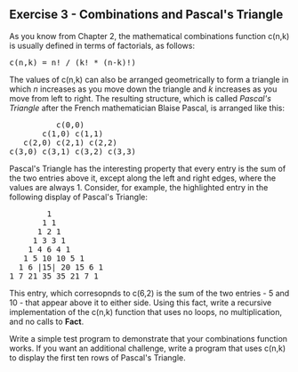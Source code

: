 Exercise 3 - Combinations and Pascal's Triangle
----------------------------------------------- 

As you know from Chapter 2, the mathematical combinations function c(n,k) is usually defined in terms of factorials, as follows:

<pre>
c(n,k) = n! / (k! * (n-k)!)
</pre>

The values of c(n,k) can also be arranged geometrically to form a triangle in which *n* increases as you move down the triangle and *k* increases as you move from left to right. The resulting structure, which is called *Pascal's Triangle* after the French mathematician Blaise Pascal, is arranged like this:

<pre>
          c(0,0)
       c(1,0) c(1,1)
   c(2,0) c(2,1) c(2,2)
c(3,0) c(3,1) c(3,2) c(3,3)
</pre>

Pascal's Triangle has the interesting property that every entry is the sum of the two entries above it, except along the left and right edges, where the values are always 1. Consider, for example, the highlighted entry in the following display of Pascal's Triangle:

<pre>
        1
       1 1
      1 2 1
     1 3 3 1
    1 4 6 4 1
   1 5 10 10 5 1
  1 6 |15| 20 15 6 1
1 7 21 35 35 21 7 1
</pre>

This entry, which corresopnds to c(6,2) is the sum of the two entries - 5 and 10 - that appear above it to either side. Using this fact, write a recursive implementation of the c(n,k) function that uses no loops, no multiplication, and no calls to **Fact**.

Write a simple test program to demonstrate that your combinations function works. If you want an additional challenge, write a program that uses c(n,k) to display the first ten rows of Pascal's Triangle.